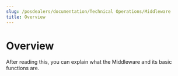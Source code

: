 ```yaml
---
slug: /posdealers/documentation/Technical Operations/Middleware
title: Overview
---
```

# Overview

After reading this, you can explain what the Middleware and its basic functions are.
